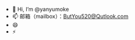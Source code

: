 - 👋 Hi, I’m @yanyumoke
- 📫 邮箱（mailbox）：ButYou520@Qutlook.com
- 😄
- ⚡

<!---
xiesonglin6/xiesonglin6 is a ✨ special ✨ repository because its `README.md` (this file) appears on your GitHub profile.
You can click the Preview link to take a look at your changes.
--->
